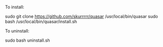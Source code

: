 To install:

sudo git clone https://github.com/skurrrrr/quasar /usr/local/bin/quasar sudo bash /usr/local/bin/quasar/install.sh

To uninstall:

sudo bash uninstall.sh
